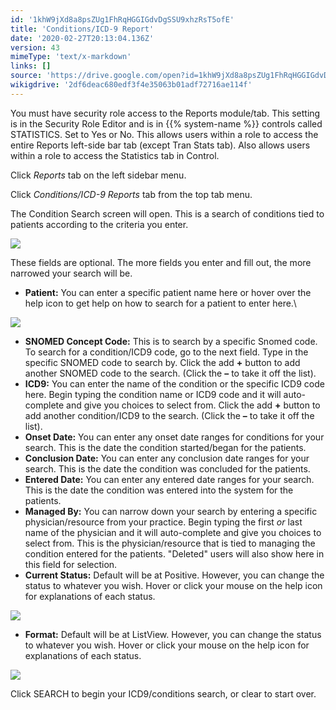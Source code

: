 ```yaml
---
id: '1khW9jXd8a8psZUg1FhRqHGGIGdvDgSSU9xhzRsT5ofE'
title: 'Conditions/ICD-9 Report'
date: '2020-02-27T20:13:04.136Z'
version: 43
mimeType: 'text/x-markdown'
links: []
source: 'https://drive.google.com/open?id=1khW9jXd8a8psZUg1FhRqHGGIGdvDgSSU9xhzRsT5ofE'
wikigdrive: '2df6deac680edf3f4e35063b01adf72716ae114f'
---
```

You must have security role access to the Reports module/tab. This setting is in the Security Role Editor and is in {{% system-name %}} controls called STATISTICS. Set to Yes or No. This allows users within a role to access the entire Reports left-side bar tab (except Tran Stats tab). Also allows users within a role to access the Statistics tab in Control.

Click *Reports* tab on the left sidebar menu.

Click *Conditions/ICD-9 Reports* tab from the top tab menu.

The Condition Search screen will open. This is a search of conditions tied to patients according to the criteria you enter.

![](../conditions-icd-9-report.assets/6b10ea48155e69f14e4ae9363f882bc2.png)

These fields are optional. The more fields you enter and fill out, the more narrowed your search will be.

* <strong>Patient:</strong> You can enter a specific patient name here or hover over the help icon to get help on how to search for a patient to enter here.\

![](../conditions-icd-9-report.assets/4cb0f19aea0183a6b05f1ee2c02fb9c1.png)

* <strong>SNOMED Concept Code:</strong> This is to search by a specific Snomed code. To search for a condition/ICD9 code, go to the next field. Type in the specific SNOMED code to search by. Click the add <strong>+</strong> button to add another SNOMED code to the search. (Click the <strong>–</strong> to take it off the list).
* <strong>ICD9:</strong> You can enter the name of the condition or the specific ICD9 code here. Begin typing the condition name or ICD9 code and it will auto-complete and give you choices to select from. Click the add <strong>+</strong> button to add another condition/ICD9 to the search. (Click the <strong>–</strong> to take it off the list).
* <strong>Onset Date:</strong> You can enter any onset date ranges for conditions for your search. This is the date the condition started/began for the patients.
* <strong>Conclusion Date:</strong> You can enter any conclusion date ranges for your search. This is the date the condition was concluded for the patients.
* <strong>Entered Date:</strong> You can enter any entered date ranges for your search. This is the date the condition was entered into the system for the patients.
* <strong>Managed By:</strong> You can narrow down your search by entering a specific physician/resource from your practice. Begin typing the first <em>or</em> last name of the physician and it will auto-complete and give you choices to select from. This is the physician/resource that is tied to managing the condition entered for the patients. "Deleted" users will also show here in this field for selection.
* <strong>Current Status:</strong> Default will be at Positive. However, you can change the status to whatever you wish. Hover or click your mouse on the help icon for explanations of each status.

![](../conditions-icd-9-report.assets/ef705e91f962541b23facc7e623018e3.png)

* <strong>Format:</strong> Default will be at ListView. However, you can change the status to whatever you wish. Hover or click your mouse on the help icon for explanations of each status.

![](../conditions-icd-9-report.assets/dce908712802532c24b194a426b702d6.png)

Click SEARCH to begin your ICD9/conditions search, or clear to start over.
